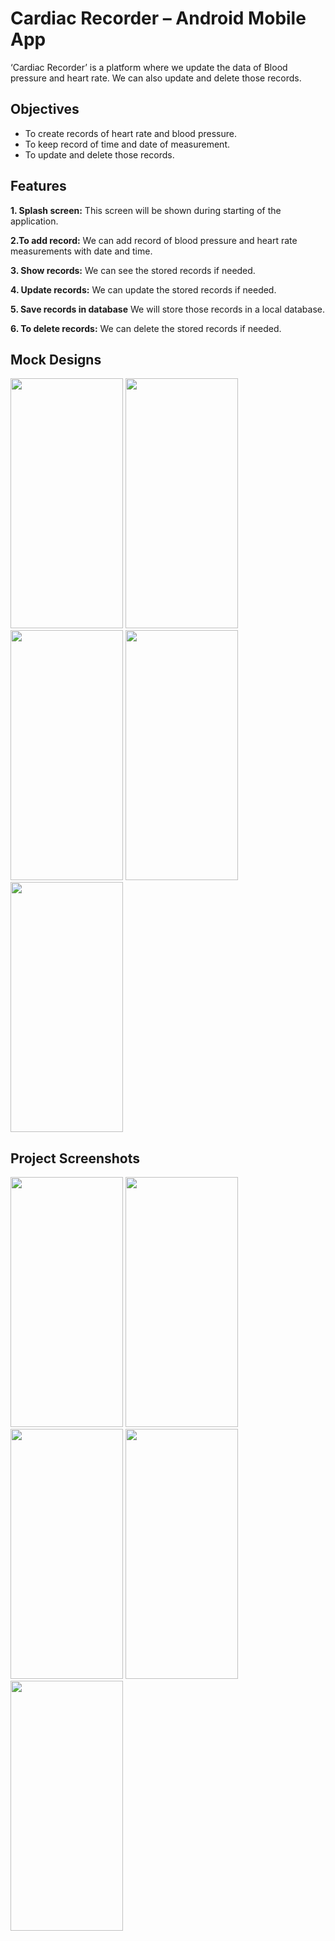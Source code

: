 # Cardiac Recorder – Android Mobile App
‘Cardiac Recorder’ is a platform where we update the data of Blood pressure and heart rate. We can also update and delete those records.

## Objectives
* To create records of heart rate and blood pressure.
* To keep record of time and date of measurement.
* To update and delete those records.



## Features

**1. Splash screen:** This screen will be shown during starting of the application.

**2.To add record:** We can add record of blood pressure and heart rate measurements with date and time.


**3. Show records:** We can see the stored records if needed.

**4. Update records:** We can update the stored records if needed.

**5. Save records in database** We will store those records in a local database.

**6. To delete records:** We can delete the stored records if needed.


## Mock Designs
<img src="https://user-images.githubusercontent.com/70595051/175779094-192973cc-b357-4a74-9b30-9d4282cc2f82.jpg" width="180" height="400">  <img src="https://user-images.githubusercontent.com/70595051/175779135-6d9e236e-a242-456a-a9e9-ae98e412ac82.jpg" width="180" height="400">  <img src="https://user-images.githubusercontent.com/70595051/175779177-1dc9ba50-bbd2-4589-ad31-1bbeb1814b03.jpg" width="180" height="400">  <img src="https://user-images.githubusercontent.com/70595051/175779190-799c2976-12fa-4392-b4f4-5f72f5bc5377.jpg" width="180" height="400">  <img src="https://user-images.githubusercontent.com/70595051/175779210-95a317e8-9973-41b3-950e-41d75de65e69.jpg" width="180" height="400">

## Project Screenshots
<img src="https://user-images.githubusercontent.com/70595051/181581453-0a66f04b-0ff4-4377-a20e-93d7eb1f9106.jpg" width="180" height="400"> <img src="https://user-images.githubusercontent.com/70595051/181581691-9c8076d7-b8fa-4916-9b90-e1f70e792f62.jpg" width="180" height="400"> <img src="https://user-images.githubusercontent.com/70595051/181581898-3b56dce9-f994-4b72-bd54-cc9b7e425e67.jpg" width="180" height="400"> <img src="https://user-images.githubusercontent.com/70595051/181582060-ed6bc696-c117-4472-b23a-ba804253842b.jpg" width="180" height="400"> <img src="https://user-images.githubusercontent.com/70595051/181582235-e01a7add-34a4-4fd3-86da-a694165397fd.jpg" width="180" height="400">


